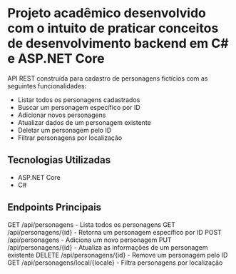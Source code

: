 # Projeto acadêmico desenvolvido com o intuito de praticar conceitos de desenvolvimento backend em C# e ASP.NET Core

API REST construída para cadastro de personagens fictícios com as seguintes funcionalidades:

- Listar todos os personagens cadastrados
- Buscar um personagem específico por ID
- Adicionar novos personagens
- Atualizar dados de um personagem existente
- Deletar um personagem pelo ID
- Filtrar personagens por localização

## Tecnologias Utilizadas

- ASP.NET Core
- C#

## Endpoints Principais

GET /api/personagens - Lista todos os personagens
GET /api/personagens/{id} - Retorna um personagem específico por ID
POST /api/personagens - Adiciona um novo personagem
PUT /api/personagens/{id} - Atualiza as informações de um personagem existente
DELETE /api/personagens/{id} - Remove um personagem pelo ID
GET /api/personagens/local/{locale} - Filtra personagens por localização

